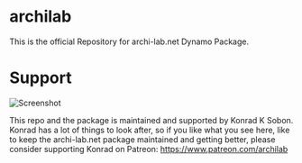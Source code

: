 # archilab
This is the official Repository for archi-lab.net Dynamo Package.

# Support

![Screenshot](https://i2.wp.com/archi-lab.net/wp-content/uploads/2019/04/patreon_archilab.jpg?w=900?raw=true)

This repo and the package is maintained and supported by Konrad K Sobon. Konrad has a lot of things to look after, so if you like what you see here, like to keep the archi-lab.net package maintained and getting better, please consider supporting Konrad on Patreon: https://www.patreon.com/archilab 
